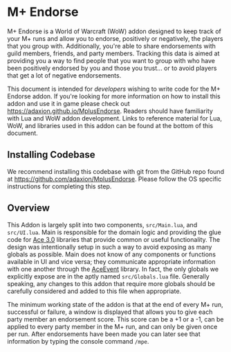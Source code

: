 # M+ Endorse

M+ Endorse is a World of Warcraft (WoW) addon designed to keep track of your M+ runs and allow you to endorse, positively or negatively, the players that you group with. Additionally, you're able to share endorsements with guild members, friends, and party members. Tracking this data is aimed at providing you a way to find people that you want to group with who have been positively endorsed by you and those you trust... or to avoid players that get a lot of negative endorsements.

This document is intended for _developers_ wishing to write code for the M+ Endorse addon. If you're looking for more information on how to install this addon and use it in game please check out https://adaxion.github.io/MplusEndorse. Readers should have familiarity with Lua and WoW addon development. Links to reference material for Lua, WoW, and libraries used in this addon can be found at the bottom of this document.

## Installing Codebase

We recommend installing this codebase with git from the GitHub repo found at https://github.com/adaxion/MplusEndorse. Please follow the OS specific instructions for completing this step.

## Overview

This Addon is largely split into two components, `src/Main.lua`, and `src/UI.lua`. Main is responsible for the domain logic and providing the glue code for [Ace 3.0]() libraries that provide common or useful functionality. The design was intentionally setup in such a way to avoid exposing as many globals as possible. Main does not know of any components or functions available in UI and vice versa; they communicate appropriate information with one another through the [AceEvent]() library. In fact, the only globals we explicitly expose are in the aptly named `src/Globals.lua` file. Generally speaking, any changes to this addon that require more globals should be carefully considered and added to this file when appropriate.

The minimum working state of the addon is that at the end of every M+ run, successful or failure, a window is displayed that allows you to give each party member an endorsement score. This score can be a +1 or a -1, can be applied to every party member in the M+ run, and can only be given once per run. After endorsements have been made you can later see that information by typing the console command `/mpe`.